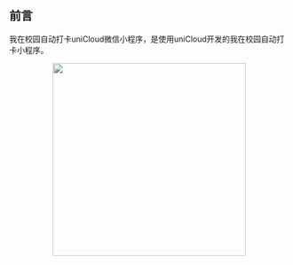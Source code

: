 ## 前言
我在校园自动打卡uniCloud微信小程序，是使用uniCloud开发的我在校园自动打卡小程序。
<p style="text-align: center;"><img src="https://user-images.githubusercontent.com/46881167/166615203-00038330-9d64-4d14-9d17-f355e75bfa72.jpg" alt="" style="max-width:100%;" width="348"></p>				  
		 
